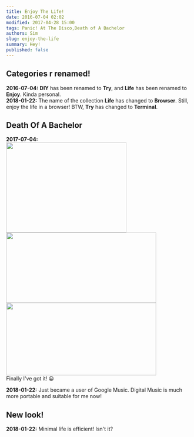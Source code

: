 ```yaml
---
title: Enjoy The Life!
date: 2016-07-04 02:02
modified: 2017-04-28 15:00
tags: Panic! At The Disco,Death of A Bachelor
authors: Sim
slug: enjoy-the-life
summary: Hey!
published: false
---
```


## Categories r renamed!  

__2016-07-04:__ __DIY__ has been renamed to __Try__, and __Life__ has been renamed to __Enjoy__. Kinda personal.  
__2018-01-22:__ The name of the collection __Life__ has changed to __Browser__. Still, enjoy the life in a browser! BTW, __Try__ has changed to __Terminal__.  

## Death Of A Bachelor

__2017-07-04:__  
<a href="https://static.snorl.ax/posts/death-of-a-bachelor.jpg" title="Wow"><img src="https://static.snorl.ax/posts/death-of-a-bachelor-327x245.png" width="327" height="245"></a><a href="https://static.snorl.ax/posts/death-of-a-bachelor-inside.jpg" title="With a Disc"><img src="https://static.snorl.ax/posts/death-of-a-bachelor-inside-408x191.jpg" width="408" height="191"></a><a href="https://static.snorl.ax/posts/death-of-a-bachelor-inside2.jpg" title="Without a Disc"><img src="https://static.snorl.ax/posts/death-of-a-bachelor-inside2-408x197.jpg" width="408" height="197"></a>  
Finally I've got it! 😀  

__2018-01-22:__ Just became a user of Google Music. Digital Music is much more portable and suitable for me now!  

## New look!  

__2018-01-22:__ Minimal life is efficient! Isn't it?